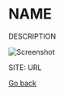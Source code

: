 # NAME
 
 DESCRIPTION
 
 ![Screenshot](URL)
 
 SITE: URL

 [Go back](https://portable-linux-apps.github.io/apps.html)
